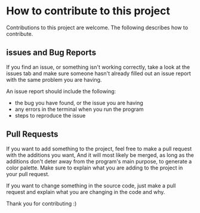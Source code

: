# How to contribute to this project

Contributions to this project are welcome. The following describes how to contribute.

## issues and Bug Reports
If you find an issue, or something isn't working correctly, take a look at the issues tab and make sure someone
hasn't already filled out an issue report with the same problem you are having.

An issue report should include the following:
- the bug you have found, or the issue you are having
- any errors in the terminal when you run the program
- steps to reproduce the issue

## Pull Requests
If you want to add something to the project, feel free to make a pull request with the additions you want,
And it will most likely be merged, as long as the additions don't deter away from the program's main purpose, to generate a color palette.
Make sure to explain what you are adding to the project in your pull request.

If you want to change something in the source code, just make a pull request and explain what you are changing in the code and why.


Thank you for contributing :)
